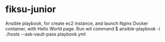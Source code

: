 # fiksu-junior
Ansible playbook, for create ec2 instance, and launch Nginx Docker container, with Hello World page.
Run wit command
$ ansible-playbook -i ./hosts --ask-vault-pass playbook.yml 
